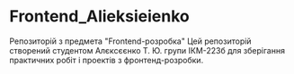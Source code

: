 # Frontend_Alieksieienko
Репозиторій з предмета "Frontend-розробка"
Цей репозиторій створений студентом Алєксєєнко Т. Ю. групи ІКМ-223б для зберігання практичних робіт і проектів з фронтенд-розробки.
